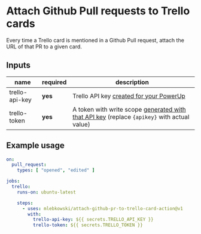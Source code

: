 # Attach Github Pull requests to Trello cards

Every time a Trello card is mentioned in a Github Pull request,
attach the URL of that PR to a given card. 

## Inputs

| name           | required | description                                                                                                                                                                                      |
| -------------- | -------- |--------------------------------------------------------------------------------------------------------------------------------------------------------------------------------------------------|
| trello-api-key | **yes**  | Trello API key [created for your PowerUp](https://trello.com/power-ups/admin)                                                                                                                    |
| trello-token   | **yes**  | A token with write scope [generated with that API key](https://trello.com/1/authorize?expiration=never&scope=read,write&response_type=token&key={apikey}) (replace `{apikey}` with actual value) |

## Example usage

```yaml
on:
  pull_request:
    types: [ "opened", "edited" ]

jobs:
  trello:
    runs-on: ubuntu-latest

    steps:
      - uses: mlebkowski/attach-github-pr-to-trello-card-action@v1
        with:
          trello-api-key: ${{ secrets.TRELLO_API_KEY }}
          trello-token: ${{ secrets.TRELLO_TOKEN }}
```
